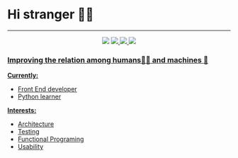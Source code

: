 # Hi stranger 🙋‍♂️
---
<p align="center">
  <a href="https://www.linkedin.com/in/yuritoledo/"><img src="https://img.shields.io/badge/-yuritoledo-blue?style=flat&logo=Linkedin&logoColor=white"></a>
  <a href="https://medium.com/@yuriwtoledo/"><img src="https://img.shields.io/badge/-@yuriwtoledo-03a57a?style=flat&labelColor=03a57a&logo=Medium"</a>
  <a href="mailto:yuriwtoledo@gmail.com"><img src="https://img.shields.io/badge/-yuriwtoledo@gmail.com-c14438?style=flat&logo=Gmail&logoColor=white"</a>
  <img src="https://img.shields.io/badge/test%20coverage-70%25-yellow">
</p>


### Improving the relation among humans👨‍🚀 and machines :robot:


**Currently:**
- Front End developer
- Python learner

**Interests:**
- Architecture
- Testing
- Functional Programing
- Usability
 
